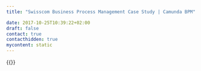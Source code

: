 ```yaml
---
title: "Swisscom Business Process Management Case Study | Camunda BPM"

date: 2017-10-25T10:39:22+02:00
draft: false
contact: true
contacthidden: true
mycontent: static
---
```

{{<case-study-single
company="Swisscom AG"
companydescription="<p>Swisscom ist das führende Telekommunikations-Unternehmen der Schweiz. Über 21‘000 Mitarbeitende erzielten in den ersten neun Monaten 2014 einen Umsatz von CHF 8,6 Mia. Swisscom gehört zu den nachhaltigsten Unternehmen der Schweiz und Europas.</p>"
customerquote="<p><q>Damit Swisscom am Markt konkurrenzfähig bleiben kann, migriert sie nebst anderen Maßnahmen ihre Netz-Technologien immer auf den neusten Stand der Technik. Die Swisscom Kunden erwarten einen qualitativ hochstehenden Service möglichst ohne Unterbruchszeiten. Die Camunda BPMN 2.0 Engine ermöglicht uns, diese hohen Anforderungen flexibel und transparent zu erfüllen. Durch die Visualisierung des Gesamtprozesses ist es möglich, Migrationen transparent abzubilden und den Impact auf Einzelkunden jederzeit zu sehen. Im Jahre 2014 wurde mehrere Tausend Migrationen erfolgreich automatisiert abgearbeitet und diese haben somit merklich zur Kundenzufriedenheit beigetragen. Camunda hat uns sowohl bei der Erstellung von automatisierten Services geholfen als auch jederzeit anspruchsvolle Support-Cases unterstützt.</q></p>-Alex Obrist, Head of Network Provisioning & Inventory"
teaser=" Visualisierung von Prozessen, um die Telekommunikationsanforderungen der Kunden zu verstehen"
usecase=""
videolink="https://www.youtube.com/embed/0UkqBhkBsqE"
logo="//images.ctfassets.net/vpidbgnakfvf/1vUooyAYwUeuq0IAOwsosC/ddfeceb3f7fc8d618a10febca5218877/swisscom.svg"
pdf=""
thumbnail="">}}